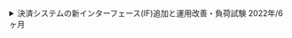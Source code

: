 <details>
  <summary>
    決済システムの新インターフェース(IF)追加と運用改善・負荷試験
    <span>2022年/6ヶ月</span>
  </summary>
  <div>
    <ul>
      <li><strong>カテゴリ:</strong> <span>webサービス</span> <span>自社</span></li>
      <li><strong>担当工程:</strong> <span>設計</span> <span>コーディング</span> <span>テスト</span> <span>運用/保守</span></li>
      <li><strong>職種・役割:</strong> <span>バックエンド</span> <span>インフラ</span></li>
      <li><strong>使用技術:</strong> <span>Java</span> <span>Spring Boot</span> <span>PostgreSQL</span> <span>Docker</span> <span>Datadog</span> <span>GitHub</span> <span>AWS</span> <span>SQL</span></li>
    </ul>
  </div>
  <div class="markdown-content">

## プロジェクト概要

決済システムの新インターフェース(IF)追加と運用改善・負荷試験

## チーム情報

チーム人数：4名

## 開発・実装内容A

### 【概要】

決済システムにクレジットカードの再与信インターフェース(IF)を追加し、システムの幅を広げるとともに、既存機能の運用改善と不具合修正を行った。

### 【内容】

クレジットカードの再与信に対応する新しいIFを追加することで、サービスの拡張を実現。<br/>追加するクラスの設計、詳細設計、実装、テストを担当し、運用改善や軽微な不具合修正も行った。

### 【課題・問題点】

- 新IFの追加により、システムのセキュリティを確保しながら高負荷に耐えられる設計が求められた。
- 既存システムの運用改善と不具合修正も必要で、全体の品質とパフォーマンスを維持する必要があった。

### 【使用した技術】

- **設計**: 再与信インターフェースの追加に伴うクラス設計と詳細設計を実施。
- **実装**: Spring Bootを使用して新IFを実装し、必要なテストコードも作成。
- **テスト**: 詳細なテスト設計と実施を行い、機能の正確性とパフォーマンスを検証。
- **運用改善**: 軽微な不具合を修正し、運用中のシステムの安定性と効率を向上。

### 【成果】

- 新IFの追加により、決済システムのサービス範囲が拡大。
- セキュリティとパフォーマンスを両立し、高品質なシステムを提供。
- 既存機能の運用改善により、全体の安定性と効率が向上。

## 開発・実装内容B

### 【概要】

Taurusを用いて新IFの負荷試験を実施し、システムのパフォーマンスを評価・改善。

### 【内容】

負荷試験ツールを用いて新IFの負荷試験を実施し、システムの性能を評価。<br/>シナリオファイルの作成、負荷試験の実施、結果に基づく環境変数の調整とインフラの設定値変更を行った。

### 【課題・問題点】

- 新IFが高負荷に耐えられるかどうかを検証する必要があった。
- 負荷試験の結果を基に、システム全体のパフォーマンスを最適化する必要があった。

### 【使用した技術】

- **シナリオ設計**: 負荷試験のシナリオを設計し、yamlファイルで詳細を記述。
- **負荷試験**: Taurusを用いて負荷試験を実施し、システムの挙動を評価。
- **パフォーマンス最適化**: 負荷試験結果に基づき、環境変数の調整やインフラ設定値の変更を行い、システム効率を向上。

### 【成果】

- 新IFの高負荷対応を確認し、システムの信頼性を確保。
- パフォーマンス最適化により、システム全体の効率と安定性が向上。

## 使用技術（まとめ）

- **プログラミング言語**: Java, Shell Script
- **データベース**: PostgreSQL
- **インフラ**: AWS
- **フレームワーク**: Spring Boot
- **コンテナ**: Docker
- **インフラ構築ツール**: Terraform
- **負荷試験ツール**: Taurus
- **CI/CD**: GitHub Actions
- **バージョン管理**: Git, GitHub
- **監視ツール**: Mackerel, Datadog, Twilio
- **IDE**: IntelliJ
  </div>
</details>
